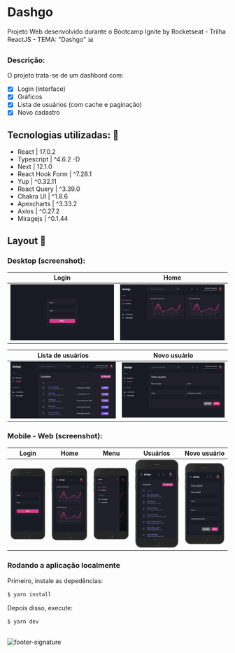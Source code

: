 # Dashgo
Projeto Web desenvolvido durante o Bootcamp Ignite by Rocketseat - Trilha ReactJS - TEMA: "Dashgo" 📊


### Descrição:
 
 O projeto trata-se de um dashbord com:
 
- [x] Login (interface)
- [x] Gráficos
- [x] Lista de usuários (com cache e paginação)
- [x] Novo cadastro 

## Tecnologias utilizadas: 🚀

- React | 17.0.2
- Typescript | ^4.6.2 -D
- Next | 12.1.0
- React Hook Form | ^7.28.1
- Yup | ^0.32.11
- React Query | ^3.39.0
- Chakra UI | ^1.8.6
- Apexcharts | ^3.33.2
- Axios | ^0.27.2
- Miragejs | ^0.1.44

## Layout 🤩

### Desktop (screenshot):

| Login |Home |
| --- | --- |
| <img src="https://github.com/jfernandesdev/dashgo/blob/f08adc5a137c965fb81103b01825f7a0d1398848/public/desktop-1.png" /> | <img src="https://github.com/jfernandesdev/dashgo/blob/f08adc5a137c965fb81103b01825f7a0d1398848/public/desktop-2.png" /> | 

| Lista de usuários | Novo usuário |
| --- | --- |
| <img src="https://github.com/jfernandesdev/dashgo/blob/f08adc5a137c965fb81103b01825f7a0d1398848/public/desktop-3.png" /> | <img src="https://github.com/jfernandesdev/dashgo/blob/f08adc5a137c965fb81103b01825f7a0d1398848/public/desktop-4.png" /> |

### Mobile - Web (screenshot):

| Login | Home | Menu | Usuários | Novo usuário | 
| --- | --- | --- | --- | --- |
| <img src="https://github.com/jfernandesdev/dashgo/blob/f08adc5a137c965fb81103b01825f7a0d1398848/public/mobile-1.png" width='275px' /> | <img src="https://github.com/jfernandesdev/dashgo/blob/f08adc5a137c965fb81103b01825f7a0d1398848/public/mobile-2.png" width='275px' /> | <img src="https://github.com/jfernandesdev/dashgo/blob/f08adc5a137c965fb81103b01825f7a0d1398848/public/mobile-3.png" width='275px' /> | <img src="https://github.com/jfernandesdev/dashgo/blob/f08adc5a137c965fb81103b01825f7a0d1398848/public/mobile-4.png" width='275px' /> | <img src="https://github.com/jfernandesdev/dashgo/blob/f08adc5a137c965fb81103b01825f7a0d1398848/public/mobile-5.png" width='275px' /> |


###  Rodando a aplicação localmente
Primeiro, instale as depedências:
```sh
$ yarn install
```

Depois disso, execute:
```sh
$ yarn dev
```

<br>

<img src="https://i.ibb.co/Yckq764/footer-signature.png" alt="footer-signature" border="0"  width='400px' />
